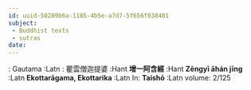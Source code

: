 ```yaml
---
id: uuid-50289b6a-1185-4b5e-a7d7-5f656f038401
subject: 
 - Buddhist texts
 - sutras
date: 
---
```


: Gautama :Latn
: 瞿雲僧迦提婆 :Hant
**增一阿含經** :Hant
**Zēngyī āhán jīng** :Latn
**Ekottarāgama, Ekottarika** :Latn
In: 
**Taishō** :Latn
volume: 2/125